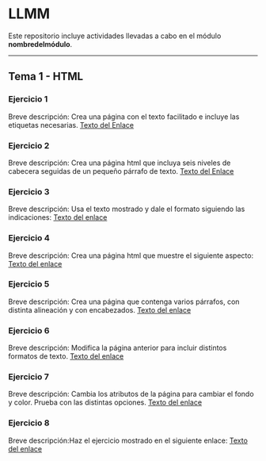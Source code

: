 # LLMM

Este repositorio incluye actividades llevadas a cabo en el módulo **nombredelmódulo**.

---

## Tema 1 - HTML

### Ejercicio 1
Breve descripción: 
Crea una página con el texto facilitado e incluye las etiquetas necesarias.
[Texto del Enlace](https://github.com/adrianortaaa/LLMM/blob/main/Ejercicio1.html)

### Ejercicio 2
Breve descripción:
Crea una página html que incluya seis niveles de cabecera seguidas de un pequeño párrafo de texto.
[Texto del Enlace](https://github.com/adrianortaaa/LLMM/blob/main/Ejercicio2.html)

### Ejercicio 3
Breve descripción:
Usa el texto mostrado y dale el formato siguiendo las indicaciones:
[Texto del enlace](https://github.com/adrianortaaa/LLMM/blob/main/Ejercicio3.html)

### Ejercicio 4
Breve descripción:
Crea una página html que muestre el siguiente aspecto:
[Texto del enlace](https://github.com/adrianortaaa/LLMM/blob/main/Ejercicio4.html)


### Ejercicio 5
Breve descripción:
Crea una página que contenga varios párrafos, con distinta alineación y con
encabezados.
[Texto del enlace](https://github.com/adrianortaaa/LLMM/blob/main/Ejercicio5.html)

### Ejercicio 6
Breve descripción:
Modifica la página anterior para incluir distintos formatos de texto.
[Texto del enlace](https://github.com/adrianortaaa/LLMM/blob/main/Ejercicio6.html)


### Ejercicio 7
Breve descripción:
Cambia los atributos de la página para cambiar el fondo y color. Prueba con las
distintas opciones.
[Texto del enlace](https://github.com/adrianortaaa/LLMM/blob/main/Ejercicio7.html)

### Ejercicio 8
Breve descripción:Haz el ejercicio mostrado en el siguiente enlace:
[Texto del enlace](https://github.com/adrianortaaa/LLMM/blob/main/Ejercicio8.html)


